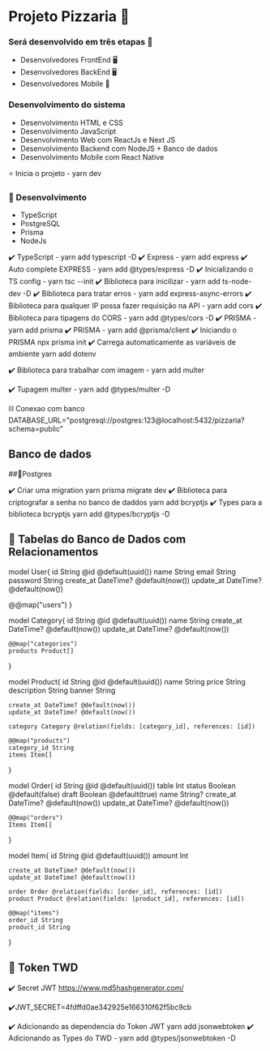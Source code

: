 # Projeto Pizzaria :pizza:

### Será desenvolvido em três etapas 🚀

- Desenvolvedores FrontEnd 🖥️
- Desenvolvedores BackEnd 🖥️
- Desenvolvedores Mobile 📴

### Desenvolvimento do sistema

- Desenvolvimento HTML e CSS
- Desenvolvimento JavaScript
- Desenvolvimento Web com ReactJs e Next JS
- Desenvolvimento Backend com NodeJS + Banco de dados
- Desenvolvimento Mobile com React Native

:star:  Inicia o projeto - yarn dev

###	:cactus:	 Desenvolvimento

- TypeScript
- PostgreSQL
- Prisma
- NodeJs



:heavy_check_mark: TypeScript - yarn add typescript -D
:heavy_check_mark: Express - yarn add express
:heavy_check_mark: Auto complete EXPRESS - yarn add @types/express -D
:heavy_check_mark: Inicializando o TS config -  yarn tsc --init
:heavy_check_mark: Biblioteca para inicilizar - yarn add ts-node-dev -D
:heavy_check_mark: Biblioteca para tratar erros - yarn add express-async-errors
:heavy_check_mark: Biblioteca para qualquer IP possa fazer requisição na API - yarn add cors
:heavy_check_mark: Biblioteca para tipagens do CORS - yarn add @types/cors -D
:heavy_check_mark: PRISMA - yarn add prisma
:heavy_check_mark: PRISMA - yarn add @prisma/client
:heavy_check_mark: Iniciando o PRISMA npx prisma init
:heavy_check_mark: Carrega automaticamente as variáveis de ambiente yarn add dotenv 

:heavy_check_mark: Biblioteca para trabalhar com imagem - yarn add multer

:heavy_check_mark: Tupagem multer - yarn add @types/multer -D

:chains: Conexao com banco
DATABASE_URL="postgresql://postgres:123@localhost:5432/pizzaria?schema=public"

## Banco de dados

##:elephant:Postgres 

:heavy_check_mark: Criar uma migration yarn prisma migrate dev
:heavy_check_mark: Biblioteca para criptografar a senha no banco de daddos yarn add bcryptjs
:heavy_check_mark: Types para a biblioteca bcryptjs yarn add @types/bcryptjs -D

## :bookmark_tabs: Tabelas do Banco de Dados com Relacionamentos
model User{
  id String @id @default(uuid())
  name String
  email String
  password String
  create_at DateTime? @default(now())
  update_at DateTime? @default(now())

  @@map("users")
  }

  model Category{
    id String @id @default(uuid())
    name String
    create_at DateTime? @default(now())
    update_at DateTime? @default(now())

    @@map("categories")
    products Product[]
  }

  model Product{
    id String @id @default(uuid())
    name String
    price String
    description String
    banner String


    create_at DateTime? @default(now())
    update_at DateTime? @default(now())
    
    category Category @relation(fields: [category_id], references: [id])
    
    @@map("products")
    category_id String
    items Item[]
  }

  model Order{
    id String @id @default(uuid())
    table Int
    status Boolean @default(false)
    draft Boolean @default(true)
    name String?
    create_at DateTime? @default(now())
    update_at DateTime? @default(now())

    @@map("orders")
    Items Item[]
  }

  model Item{
    id String @id @default(uuid())
    amount Int

    create_at DateTime? @default(now())
    update_at DateTime? @default(now())
    
    order Order @relation(fields: [order_id], references: [id])
    product Product @relation(fields: [product_id], references: [id])
    
    @@map("items")
    order_id String
    product_id String
  }

## :key: Token TWD

:heavy_check_mark: Secret JWT https://www.md5hashgenerator.com/

:heavy_check_mark:JWT_SECRET=4fdffd0ae342925e166310f62f5bc9cb

:heavy_check_mark: Adicionando as dependencia do Token JWT yarn add jsonwebtoken
:heavy_check_mark: Adicionando as Types do TWD -  yarn add @types/jsonwebtoken -D

